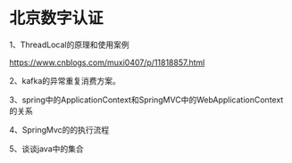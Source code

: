 # 北京数字认证

1、ThreadLocal的原理和使用案例

https://www.cnblogs.com/muxi0407/p/11818857.html

2、kafka的异常重复消费方案。

3、spring中的ApplicationContext和SpringMVC中的WebApplicationContext的关系

4、SpringMvc的的执行流程

5、谈谈java中的集合



